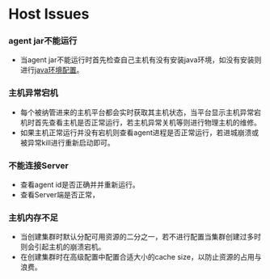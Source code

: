 # Host Issues



### agent jar不能运行

- 当agent jar不能运行时首先检查自己主机有没有安装java环境，如没有安装则进行[java环境配置](../02-Usage/Host/AddHost.md)。





### 主机异常宕机
    
- 每个被纳管进来的主机平台都会实时获取其主机状态，当平台显示主机异常宕机时首先查看主机是否正常运行，若主机异常关机等则进行物理主机的维修。
- 如果主机正常运行并没有宕机则查看agent进程是否正常运行，若进城崩溃或被异常kill进行重新启动即可。

### 不能连接Server

- 查看agent id是否正确并并重新运行。
- 查看Server端是否正常，

### 主机内存不足

- 当创建集群时默认分配可用资源的二分之一，若不进行配置当集群创建过多时则会引起主机的崩溃宕机。
- 在创建集群时在高级配置中配置合适大小的cache size，以防止资源的占用与浪费。